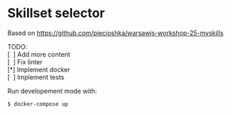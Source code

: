 # Skillset selector

Based on https://github.com/piecioshka/warsawjs-workshop-25-myskills

TODO:\
[ &nbsp;] Add more content\
[ &nbsp;] Fix linter\
[\*] Implement docker\
[ &nbsp;] Implement tests

Run developement mode with:
```
$ docker-compose up
```

